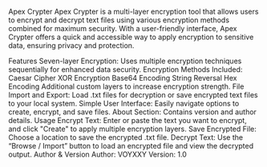 Apex Crypter
Apex Crypter is a  multi-layer encryption tool that allows users to encrypt and decrypt text files using various encryption methods combined for maximum security. With a user-friendly interface, Apex Crypter offers a quick and accessible way to apply encryption to sensitive data, ensuring privacy and protection.

Features
Seven-layer Encryption: Uses multiple encryption techniques sequentially for enhanced data security.
Encryption Methods Included:
Caesar Cipher
XOR Encryption
Base64 Encoding
String Reversal
Hex Encoding
Additional custom layers to increase encryption strength.
File Import and Export: Load .txt files for decryption or save encrypted text files to your local system.
Simple User Interface: Easily navigate options to create, encrypt, and save files.
About Section: Contains version and author details.
Usage
Encrypt Text: Enter or paste the text you want to encrypt, and click "Create" to apply multiple encryption layers.
Save Encrypted File: Choose a location to save the encrypted .txt file.
Decrypt Text: Use the “Browse / Import” button to load an encrypted file and view the decrypted output.
Author & Version
Author: VOYXXY
Version: 1.0
